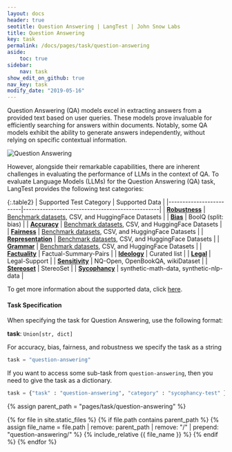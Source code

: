 ```yaml
---
layout: docs
header: true
seotitle: Question Answering | LangTest | John Snow Labs
title: Question Answering
key: task
permalink: /docs/pages/task/question-answering
aside:
    toc: true
sidebar:
    nav: task
show_edit_on_github: true
nav_key: task
modify_date: "2019-05-16"
---
```


<div class="main-docs" markdown="1">

Question Answering (QA) models excel in extracting answers from a provided text based on user queries. These models prove invaluable for efficiently searching for answers within documents. Notably, some QA models exhibit the ability to generate answers independently, without relying on specific contextual information.

![Question Answering](/assets/images/task/question-answering.gif)

However, alongside their remarkable capabilities, there are inherent challenges in evaluating the performance of LLMs in the context of QA. To evaluate Language Models (LLMs) for the Question Answering (QA) task, LangTest provides the following test categories:

</div><div class="h3-box" markdown="1">

{:.table2}
| Supported Test Category | Supported Data                                  |
|-------------------------|-------------------------------------------------|
| [**Robustness**](/docs/pages/tests/robustness)          | [Benchmark datasets](/docs/pages/benchmarks/benchmark), CSV, and HuggingFace Datasets |
| [**Bias**](/docs/pages/tests/bias)                |  BoolQ (split: bias)                               |
| [**Accuracy**](/docs/pages/tests/accuracy)            | [Benchmark datasets](/docs/pages/benchmarks/benchmark), CSV, and HuggingFace Datasets |
| [**Fairness**](/docs/pages/tests/fairness)          | [Benchmark datasets](/docs/pages/benchmarks/benchmark), CSV, and HuggingFace Datasets     |
| [**Representation**](/docs/pages/tests/representation)      | [Benchmark datasets](/docs/pages/benchmarks/benchmark), CSV, and HuggingFace Datasets |
| [**Grammar**](/docs/pages/tests/grammar)      | [Benchmark datasets](/docs/pages/benchmarks/benchmark), CSV, and HuggingFace Datasets |
| [**Factuality**](/docs/pages/tests/factuality)          | Factual-Summary-Pairs                             |
| [**Ideology**](/docs/pages/tests/ideology)            | Curated list                                     |
| [**Legal**](/docs/pages/tests/legal)               | Legal-Support                                    |
| [**Sensitivity**](/docs/pages/tests/sensitivity)         | NQ-Open, OpenBookQA, wikiDataset                  |
| [**Stereoset**](/docs/pages/tests/stereoset)           | StereoSet                                        |
| [**Sycophancy**](/docs/pages/tests/sycophancy)          | synthetic-math-data, synthetic-nlp-data          |


To get more information about the supported data, click [here](/docs/pages/docs/data#question-answering).

</div><div class="h3-box" markdown="1">

#### Task Specification

When specifying the task for Question Answering, use the following format:

**task**: `Union[str, dict]`


For  accuracy, bias, fairness, and robustness we specify the task as a string

```python
task = "question-answering"
```

If you want to access some sub-task from `question-answering`, then you need to give the task as a dictionary.

```python
task = {"task" : "question-answering", "category" : "sycophancy-test" }
```


{% assign parent_path = "pages/task/question-answering" %}

{% for file in site.static_files %}
    {% if file.path contains parent_path %}
        {% assign file_name = file.path | remove:  parent_path | remove:  "/" | prepend: "question-answering/" %}
        {% include_relative {{ file_name }} %}
    {% endif %}
{% endfor %}

</div>